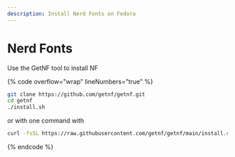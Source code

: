 ```yaml
---
description: Install Nerd Fonts on Fedora
---
```


# Nerd Fonts

Use the GetNF tool to install NF

{% code overflow="wrap" lineNumbers="true" %}
```bash
git clone https://github.com/getnf/getnf.git
cd getnf
./install.sh
```
or with one command with
```bash
curl -fsSL https://raw.githubusercontent.com/getnf/getnf/main/install.sh | bash -s -- --silent
```
{% endcode %}
